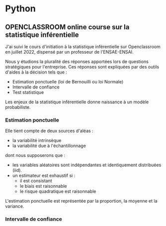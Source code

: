 # Python

## OPENCLASSROOM online course sur la statistique inférentielle

J'ai suivi le cours d'initiation à la statistique inférentielle sur Openclassroom en juillet 2022, dispensé par un professeur de l'ENSAE-ENSAI. 

Nous y étudions la pluralité des réponses apportées lors de questions stratégiques pour l'entreprise. Ces réponses sont expliquées par des outils d'aides à la décision tels que : 
- Estimation ponctuelle (loi de Bernouilli ou loi Normale)
- Intervalle de confiance
- Test statistique

Les enjeux de la statistique inférentielle donne naissance à un modèle probabiliste. 

### Estimation ponctuelle

Elle tient compte de deux sources d'aléas : 
- la variabilité intrinsèque 
- la variabilité due à l'échantillonnage

dont nous supposerons que :
- les variables aléatoires sont indépendantes et identiquement distribuées (iid).
- un estimateur est exhaustif si :
  - il est consistant
  - le biais est raisonnable
  - le risque quadratique est raisonnable
  
L'estimation ponctuelle est représentée par la proportion, la moyenne et la variance.

### Intervalle de confiance



